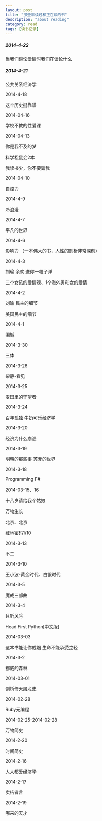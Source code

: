 ```yaml
---
layout: post
title: "那些年读过和正在读的书"
description: "about reading"
category: read 
tags: [读书记录]
---
```


##### 2014-4-22

当我们谈论爱情时我们在谈论什么
   
##### 2014-4-21

公共关系经济学

2014-4-18

这个历史挺靠谱
             
2014-04-16

学校不教的性爱课

2014-04-13

你是我不及的梦

科学松鼠会2本

我读书少，你不要骗我

2014-04-10

自控力

2014-4-9

冷浪漫
   
2014-4-7

平凡的世界
     
2014-4-6

影响力
（一本伟大的书，人性的剖析非常深刻）
                               
2014-4-3

刘瑜 余欢 送你一粒子弹                   

三个女孩的爱情观、1个海外男和女的爱情                              

2014-4-2

刘瑜 民主的细节

美国民主的细节
            
            
2014-4-1

围城

2014-3-30

三体

2014-3-26

柴静-看见

    
2014-3-25

麦田里的守望者

2014-3-24

百年孤独
牛奶可乐经济学          
   
2014-3-20

经济为什么崩溃
             
2014-3-19

明朝的那些事
苏菲的世界      

2014-3-18

Programming F#

2014-03-15、16

十八岁请给我个姑娘

万物生长

北京、北京

藏地密码1/10
                               
2014-3-13

不二

2014-3-10

王小波-黄金时代、白银时代                

2014-3-5

魔戒三部曲
               
2014-3-4

且听风吟

Head First Python[中文版]


2014-03-03

这本书能让你戒烟
生命不能承受之轻

2014-3-2

挪威的森林

2014-03-01

剑桥倚天屠龙史

2014-02-28

Ruby元编程

2014-02-25-2014-02-28

万物简史



2014-2-20

时间简史

2014-2-16

人人都爱经济学

2014-2-17

卖桔者言

2014-2-19

哪来的天才

  

  







